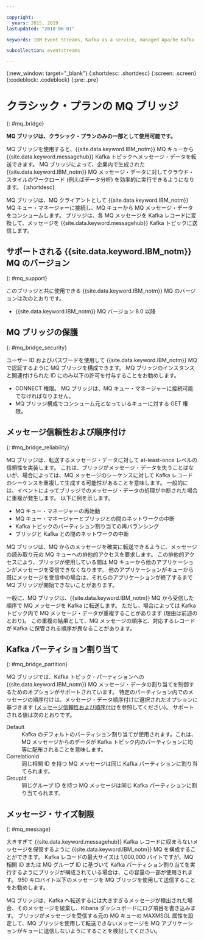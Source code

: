 ```yaml
---

copyright:
  years: 2015, 2019
lastupdated: "2018-06-01"

keywords: IBM Event Streams, Kafka as a service, managed Apache Kafka

subcollection: eventstreams

---
```


{:new_window: target="_blank"}
{:shortdesc: .shortdesc}
{:screen: .screen}
{:codeblock: .codeblock}
{:pre: .pre}

# クラシック・プランの MQ ブリッジ 
{: #mq_bridge}

**MQ ブリッジは、クラシック・プランのみの一部として使用可能です。**
<br/>

MQ ブリッジを使用すると、{{site.data.keyword.IBM_notm}} MQ キューから {{site.data.keyword.messagehub}} Kafka トピックへメッセージ・データを転送できます。 MQ ブリッジによって、企業内で生成された {{site.data.keyword.IBM_notm}} MQ メッセージ・データに対してクラウド・スタイルのワークロード (例えばデータ分析) を効率的に実行できるようになります。
 {:shortdesc}

MQ ブリッジは、MQ クライアントとして {{site.data.keyword.IBM_notm}} MQ キュー・マネージャーに接続し、MQ キューから MQ メッセージ・データをコンシュームします。 ブリッジは、各 MQ メッセージを Kafka レコードに変換して、メッセージを {{site.data.keyword.messagehub}} Kafka トピックに送信します。

## サポートされる {{site.data.keyword.IBM_notm}} MQ のバージョン
{: #mq_support}

このブリッジと共に使用できる {{site.data.keyword.IBM_notm}} MQ のバージョンは次のとおりです。

* {{site.data.keyword.IBM_notm}} MQ バージョン 8.0 以降

## MQ ブリッジの保護
{: #mq_bridge_security}

ユーザー ID およびパスワードを使用して {{site.data.keyword.IBM_notm}} MQ で認証するように MQ ブリッジを構成できます。 MQ ブリッジのインスタンスと関連付けられた ID にのみ以下の許可を付与することをお勧めします。

* CONNECT 権限。 MQ ブリッジは、MQ キュー・マネージャーに接続可能でなければなりません。
* MQ ブリッジ構成でコンシューム元となっているキューに対する GET 権限。

## メッセージ信頼性および順序付け
{: #mq_bridge_reliability}

MQ ブリッジは、転送するメッセージ・データに対して at-least-once レベルの信頼性を実装します。 これは、ブリッジがメッセージ・データを失うことはないが、場合によっては、MQ メッセージのシーケンスに対して Kafka レコードのシーケンスを重複して生成する可能性があることを意味します。 一般的には、イベントによってブリッジでのメッセージ・データの処理が中断された場合に重複が発生します。 以下に例を示します。

* MQ キュー・マネージャーの再始動
* MQ キュー・マネージャーとブリッジとの間のネットワークの中断
* Kafka トピックのパーティション割り当ての再バランシング
* ブリッジと Kafka との間のネットワークの中断

MQ ブリッジは、MQ からのメッセージを確実に転送できるように、メッセージの読み取り元の MQ キューへの排他的アクセスを要求します。 この排他的アクセスにより、ブリッジが使用している間は MQ キューから他のアプリケーションがメッセージを受信できなくなります。 他のアプリケーションがキューから既にメッセージを受信中の場合は、それらのアプリケーションが終了するまで MQ ブリッジが開始できないことがあります。

一般に、MQ ブリッジは、{{site.data.keyword.IBM_notm}} MQ から受信した順序で MQ メッセージを Kafka に転送します。 ただし、場合によっては Kafka トピック内で MQ メッセージ・データが重複することがあります (理由は前述のとおり)。 この重複の結果として、MQ メッセージの順序と、対応するレコードが Kafka に保管される順序が異なることがあります。

## Kafka パーティション割り当て
{: #mq_bridge_partition}

MQ ブリッジでは、Kafka トピック・パーティションへの {{site.data.keyword.IBM_notm}} MQ メッセージ・データの割り当てを制御するためのオプションがサポートされています。 特定のパーティション内でのメッセージの順序付けは、メッセージ・データ順序付けに選択されたオプションに基づきます ([メッセージ信頼性および順序付け](#mq_bridge_reliability)を参照してください)。 サポートされる値は次のとおりです。
<dl><dt>Default</dt>
<dd>Kafka のデフォルトのパーティション割り当てが使用されます。これは、MQ メッセージからのデータが Kafka トピック内のパーティションに均等に配布されることを意味します。</dd>
<dt>CorrelationId</dt>
<dd>同じ相関 ID を持つ MQ メッセージは同じ Kafka パーティションに割り当てられます。</dd>
<dt>GroupId</dt>
<dd>同じグループ ID を持つ MQ メッセージは同じ Kafka パーティションに割り当てられます。
</dd>
</dl>

## メッセージ・サイズ制限
{: #mq_message}

大きすぎて {{site.data.keyword.messagehub}} Kafka レコードに収まらないメッセージを保管するように {{site.data.keyword.IBM_notm}} MQ を構成することができます。 Kafka レコードの最大サイズは 1,000,000 バイトですが、MQ 相関 ID または MQ グループ ID に基づいて Kafka パーティション割り当てを実行するようにブリッジが構成されている場合は、この容量の一部が使用されます。 950 キロバイト以下のメッセージを MQ ブリッジを使用して送信することをお勧めします。

MQ ブリッジは、Kafka へ転送するには大きすぎるメッセージが検出された場合、そのメッセージを破棄し、Kibana ダッシュボードにログ項目を書き込みます。 ブリッジがメッセージを受信する元の MQ キューの MAXMSGL 属性を設定して、MQ ブリッジを使用して転送できないメッセージを MQ アプリケーションがキューに送信しないようにすることを検討してください。

